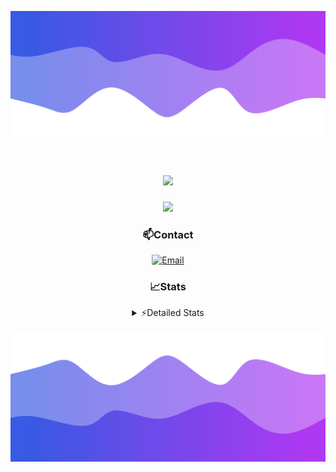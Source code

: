 ![Header](./header.png)
<div align="center">

<h1 align="center">
  <a href="https://git.io/typing-svg">
    <img src="https://readme-typing-svg.herokuapp.com/?lines=Hello,+There!+👋;This+is+chicho.;CEO+on+Hely+Development....;&center=true&size=25">
  </a>
</h1>
  
<p align="center">
  <img src="https://lanyard.cnrad.dev/api/852683595378196480" />
</p>

### 📫Contact
  [![Email](https://img.shields.io/badge/Email-gastondalla@gmail.com-04619f?style=for-the-badge&logo=gmail&logoColor=white)](mailto:gastondalla@gmail.com)
</br>  
### 📈Stats
<details>
    <summary> ⚡Detailed Stats</summary>
    <br/>

<!--START_SECTION:waka-->
![Code Time](http://img.shields.io/badge/Code%20Time-210%20hrs%2038%20mins-blue)

![Profile Views](http://img.shields.io/badge/Profile%20Views-5-blue)

**🐱 My GitHub Data** 

> 📦 39.6 kB Used in GitHub's Storage 
 > 
> 🏆 15 Contributions in the Year 2023
 > 
> 🚫 Not Opted to Hire
 > 
> 📜 7 Public Repositories 
 > 
> 🔑 9 Private Repositories 
 > 
**I'm a Night 🦉** 

```text
🌞 Morning                13 commits          ██░░░░░░░░░░░░░░░░░░░░░░░   07.03 % 
🌆 Daytime                17 commits          ██░░░░░░░░░░░░░░░░░░░░░░░   09.19 % 
🌃 Evening                94 commits          █████████████░░░░░░░░░░░░   50.81 % 
🌙 Night                  61 commits          ████████░░░░░░░░░░░░░░░░░   32.97 % 
```
📅 **I'm Most Productive on Wednesday** 

```text
Monday                   12 commits          ██░░░░░░░░░░░░░░░░░░░░░░░   06.49 % 
Tuesday                  36 commits          █████░░░░░░░░░░░░░░░░░░░░   19.46 % 
Wednesday                42 commits          ██████░░░░░░░░░░░░░░░░░░░   22.70 % 
Thursday                 22 commits          ███░░░░░░░░░░░░░░░░░░░░░░   11.89 % 
Friday                   23 commits          ███░░░░░░░░░░░░░░░░░░░░░░   12.43 % 
Saturday                 22 commits          ███░░░░░░░░░░░░░░░░░░░░░░   11.89 % 
Sunday                   28 commits          ████░░░░░░░░░░░░░░░░░░░░░   15.14 % 
```


📊 **This Week I Spent My Time On** 

```text
🕑︎ Time Zone: America/Argentina/Buenos_Aires

💬 Programming Languages: 
Python                   3 hrs 31 mins       █████████░░░░░░░░░░░░░░░░   34.20 % 
HTML                     2 hrs 56 mins       ███████░░░░░░░░░░░░░░░░░░   28.48 % 
C#                       2 hrs 3 mins        █████░░░░░░░░░░░░░░░░░░░░   19.85 % 
Other                    48 mins             ██░░░░░░░░░░░░░░░░░░░░░░░   07.78 % 
JavaScript               37 mins             ██░░░░░░░░░░░░░░░░░░░░░░░   06.04 % 

🔥 Editors: 
VS Code                  7 hrs 33 mins       ██████████████████░░░░░░░   73.12 % 
Visual Studio            2 hrs 46 mins       ███████░░░░░░░░░░░░░░░░░░   26.88 % 

🐱‍💻 Projects: 
Unknown Project          4 hrs 16 mins       ██████████░░░░░░░░░░░░░░░   41.42 % 
Coder                    2 hrs 55 mins       ███████░░░░░░░░░░░░░░░░░░   28.40 % 
Hate                     2 hrs 46 mins       ███████░░░░░░░░░░░░░░░░░░   26.88 % 
pagina-1                 20 mins             █░░░░░░░░░░░░░░░░░░░░░░░░   03.30 % 

💻 Operating System: 
Windows                  10 hrs 19 mins      █████████████████████████   100.00 % 
```

**I Mostly Code in JavaScript** 

```text
JavaScript               8 repos             █████████░░░░░░░░░░░░░░░░   36.36 % 
CSS                      3 repos             ███░░░░░░░░░░░░░░░░░░░░░░   13.64 % 
HTML                     2 repos             ██░░░░░░░░░░░░░░░░░░░░░░░   09.09 % 
C#                       2 repos             ██░░░░░░░░░░░░░░░░░░░░░░░   09.09 % 
Batchfile                1 repo              █░░░░░░░░░░░░░░░░░░░░░░░░   04.55 % 
```




 Last Updated on 11/07/2023 12:28:26 UTC
<!--END_SECTION:waka-->
</details>

![Footer](./footer.png)

